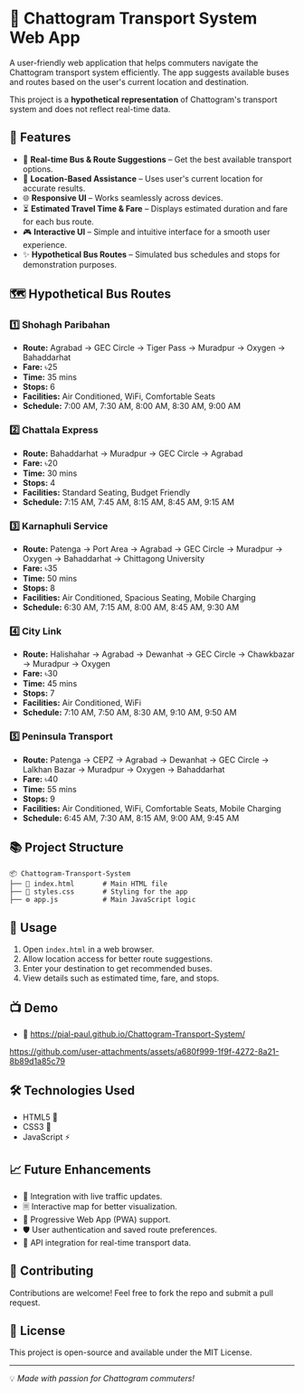 # 🚀 Chattogram Transport System Web App

A user-friendly web application that helps commuters navigate the Chattogram transport system efficiently. The app suggests available buses and routes based on the user's current location and destination. 

This project is a **hypothetical representation** of Chattogram's transport system and does not reflect real-time data.

## 📌 Features
- 🚌 **Real-time Bus & Route Suggestions** – Get the best available transport options.
- 📍 **Location-Based Assistance** – Uses user's current location for accurate results.
- 🌐 **Responsive UI** – Works seamlessly across devices.
- ⏳ **Estimated Travel Time & Fare** – Displays estimated duration and fare for each bus route.
- 🎮 **Interactive UI** – Simple and intuitive interface for a smooth user experience.
- ✨ **Hypothetical Bus Routes** – Simulated bus schedules and stops for demonstration purposes.

## 🗺️ Hypothetical Bus Routes
### 1️⃣ Shohagh Paribahan
   - **Route:** Agrabad → GEC Circle → Tiger Pass → Muradpur → Oxygen → Bahaddarhat
   - **Fare:** ৳25
   - **Time:** 35 mins
   - **Stops:** 6
   - **Facilities:** Air Conditioned, WiFi, Comfortable Seats
   - **Schedule:** 7:00 AM, 7:30 AM, 8:00 AM, 8:30 AM, 9:00 AM

### 2️⃣ Chattala Express
   - **Route:** Bahaddarhat → Muradpur → GEC Circle → Agrabad
   - **Fare:** ৳20
   - **Time:** 30 mins
   - **Stops:** 4
   - **Facilities:** Standard Seating, Budget Friendly
   - **Schedule:** 7:15 AM, 7:45 AM, 8:15 AM, 8:45 AM, 9:15 AM

### 3️⃣ Karnaphuli Service
   - **Route:** Patenga → Port Area → Agrabad → GEC Circle → Muradpur → Oxygen → Bahaddarhat → Chittagong University
   - **Fare:** ৳35
   - **Time:** 50 mins
   - **Stops:** 8
   - **Facilities:** Air Conditioned, Spacious Seating, Mobile Charging
   - **Schedule:** 6:30 AM, 7:15 AM, 8:00 AM, 8:45 AM, 9:30 AM

### 4️⃣ City Link
   - **Route:** Halishahar → Agrabad → Dewanhat → GEC Circle → Chawkbazar → Muradpur → Oxygen
   - **Fare:** ৳30
   - **Time:** 45 mins
   - **Stops:** 7
   - **Facilities:** Air Conditioned, WiFi
   - **Schedule:** 7:10 AM, 7:50 AM, 8:30 AM, 9:10 AM, 9:50 AM

### 5️⃣ Peninsula Transport
   - **Route:** Patenga → CEPZ → Agrabad → Dewanhat → GEC Circle → Lalkhan Bazar → Muradpur → Oxygen → Bahaddarhat
   - **Fare:** ৳40
   - **Time:** 55 mins
   - **Stops:** 9
   - **Facilities:** Air Conditioned, WiFi, Comfortable Seats, Mobile Charging
   - **Schedule:** 6:45 AM, 7:30 AM, 8:15 AM, 9:00 AM, 9:45 AM

## 📚 Project Structure
```
📦 Chattogram-Transport-System
├── 📝 index.html       # Main HTML file
├── 🎨 styles.css       # Styling for the app
├── ⚙️ app.js           # Main JavaScript logic
```

## 🚦 Usage
1. Open `index.html` in a web browser.
2. Allow location access for better route suggestions.
3. Enter your destination to get recommended buses.
4. View details such as estimated time, fare, and stops.

## 📺 Demo
- 🔗 https://pial-paul.github.io/Chattogram-Transport-System/


https://github.com/user-attachments/assets/a680f999-1f9f-4272-8a21-8b89d1a85c79

## 🛠️ Technologies Used
- HTML5 🏩
- CSS3 🎨
- JavaScript ⚡

## 📈 Future Enhancements
- 🚀 Integration with live traffic updates.
- 🗏️ Interactive map for better visualization.
- 📱 Progressive Web App (PWA) support.
- 🛡️ User authentication and saved route preferences.
- 📐 API integration for real-time transport data.

## 🤝 Contributing
Contributions are welcome! Feel free to fork the repo and submit a pull request.  

## 🐜 License
This project is open-source and available under the MIT License.

---

💡 *Made with passion for Chattogram commuters!*

